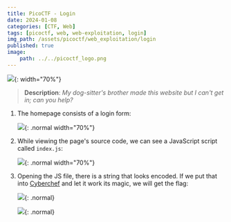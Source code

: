```yaml
---
title: PicoCTF - Login
date: 2024-01-08
categories: [CTF, Web]
tags: [picoctf, web, web-exploitation, login]
img_path: /assets/picoctf/web_exploitation/login
published: true
image:
    path: ../../picoctf_logo.png
---
```


![](room_banner.png){: width="70%"}

> **Description**: _My dog-sitter's brother made this website but I can't get in; can you help?_

1. The homepage consists of a login form:

    ![](home.png){: .normal width="70%"}

2. While viewing the page's source code, we can see a JavaScript script called `index.js`:

    ![](source.png){: .normal width="70%"}

3. Opening the JS file, there is a string that looks encoded. If we put that into [Cyberchef](https://gchq.github.io/CyberChef) and let it work its magic, we will get the flag:

    ![](js_script.png){: .normal}

    ![](flag.png){: .normal}